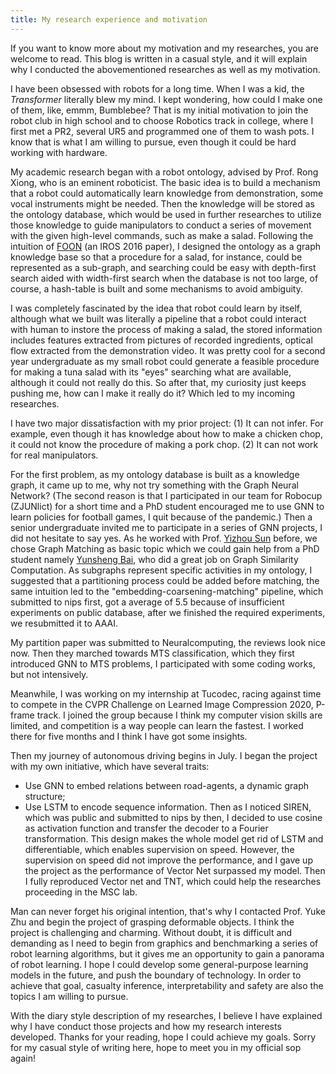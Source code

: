 ```yaml
---
title: My research experience and motivation
---
```

If you want to know more about my motivation and my researches, you are welcome to read. This blog is written in a casual style, and it will explain why I conducted the abovementioned researches as well as my motivation.

I have been obsessed with robots for a long time. When I was a kid, the *Transformer* literally blew my mind. I kept wondering, how could I make one of them, like, emmm, Bumblebee?  That is my initial motivation to join the robot club in high school and to choose Robotics track in college, where I first met a PR2, several UR5 and programmed one of them to wash pots. I know that is what I am willing to pursue, even though it could be hard working with hardware.

My academic research began with a robot ontology, advised by Prof. Rong Xiong, who is an eminent roboticist.  The basic idea is to build a mechanism that a robot could automatically learn knowledge from demonstration, some vocal instruments might be needed. Then the knowledge will be stored as the ontology database, which would be used in further researches to utilize those knowledge to guide manipulators to conduct a series of movement with the given high-level commands, such as make a salad. Following the intuition of [FOON](https://arxiv.org/abs/1902.01537) (an IROS 2016 paper), I designed the ontology as a graph knowledge base so that a procedure for a salad, for instance, could be represented as a sub-graph, and searching could be easy with depth-first search aided with width-first search when the database is not too large, of course, a hash-table is built and some mechanisms to avoid ambiguity.

I was completely fascinated by the idea that robot could learn by itself, although what we built was literally a pipeline that a robot could interact with human to instore the process of making a salad, the stored information includes features extracted from pictures of recorded ingredients, optical flow extracted from the demonstration video. It was pretty cool for a second year undergraduate as my small robot could generate a feasible procedure for making a tuna salad with its "eyes" searching what are available, although it could not really do this. So after that, my curiosity just keeps pushing me, how can I make it really do it? Which led to my incoming researches.

I have two major dissatisfaction with my prior project: (1) It can not infer. For example, even though it has knowledge about how to make a chicken chop, it could not know the procedure of  making a pork chop. (2) It can not work for real manipulators. 

For the first problem, as my ontology database is built as a knowledge graph, it came up to me, why not try something with the Graph Neural Network? (The second reason is that I participated in our team for Robocup (ZJUNlict) for a short time and a PhD student encouraged me to use GNN to learn policies for football games, I quit because of the pandemic.) Then a senior undergraduate invited me to participate in a series of GNN projects, I did not hesitate to say yes. As he worked with Prof. [Yizhou Sun](http://web.cs.ucla.edu/~yzsun/) before, we chose Graph Matching as basic topic which we could gain help from a PhD student namely [Yunsheng Bai](http://yunshengb.com/), who did a great job on Graph Similarity Computation. As subgraphs represent specific activities in my ontology, I suggested that a partitioning process could be added before matching, the same intuition led to the "embedding-coarsening-matching" pipeline, which submitted to nips first, got a average of 5.5 because of insufficient experiments on public database, after we finished the required experiments, we resubmitted it to AAAI.

My partition paper was submitted to Neuralcomputing, the reviews look nice now. Then they marched towards MTS classification, which they first introduced GNN to MTS problems, I participated with some coding works, but not intensively.

Meanwhile, I was working on my internship at Tucodec, racing against time to compete in the CVPR Challenge on Learned Image Compression 2020, P-frame track. I joined the group because I think my computer vision skills are limited, and competition is a way people can learn the fastest. I worked there for five months and I think I have got some insights.

Then my journey of autonomous driving begins in July. I began the project with my own initiative, which have several traits: 
* Use GNN to embed relations between road-agents, a dynamic graph structure;
* Use LSTM to encode sequence information.
Then as I noticed SIREN, which was public and submitted to nips by then, I decided to use cosine as activation function and transfer the decoder to a Fourier transformation. This design makes the whole model get rid of LSTM and differentiable, which enables supervision on speed. However, the supervision on speed did not improve the performance, and I gave up the project as the performance of Vector Net surpassed my model. Then I fully reproduced Vector net and TNT, which could help the researches proceeding in the MSC lab.

Man can never forget his original intention, that's why I contacted Prof. Yuke Zhu and begin the project of grasping deformable objects. I think the project is challenging and charming. Without doubt, it is difficult and demanding as I need to begin from graphics and benchmarking a series of robot learning algorithms, but it gives me an opportunity to gain a panorama of robot learning. I hope I could develop some general-purpose learning models in the future, and push the boundary of technology. In order to achieve that goal, casualty inference, interpretability and safety are also the topics I am willing to pursue.

With the diary style description of my researches, I believe I have explained why I have conduct those projects and how my research interests developed. Thanks for your reading, hope I could achieve my goals. Sorry for my casual style of writing here, hope to meet you in my official sop again!







 





